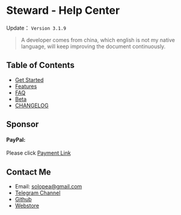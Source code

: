 Steward - Help Center
=======

Update： `Version 3.1.9`

> A developer comes from china, which english is not my native language, will keep improving the document continuously.

Table of Contents
---

- [Get Started](guide.md)
- [Features](features.md)
- [FAQ](FAQ.md)
- [Beta](Beta.md)
- [CHANGELOG](CHANGELOG.md)

Sponsor
---
<div>
    <h4>PayPal:</h4> Please click <a href="https://paypal.me/tomasy/5" target="_blank">Payment Link</a>
</div>

## Contact Me
* Email: solopea@gmail.com
* [Telegram Channel](https://t.me/chromesteward)
* [Github](https://github.com/solobat/Steward/issues/new)
* [Webstore](https://chrome.google.com/webstore/detail/dnkhdiodfglfckibnfcjbgddcgjgkacd/support)
